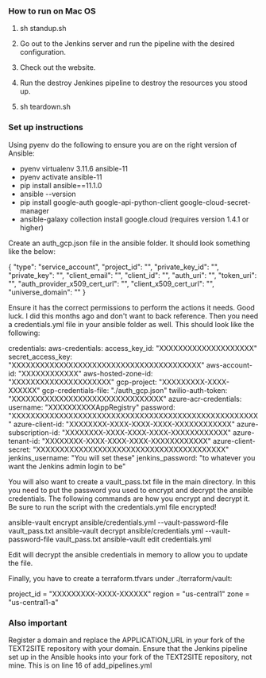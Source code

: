 ### How to run on Mac OS

1. sh standup.sh

2. Go out to the Jenkins server and run the pipeline with the desired configuration.

3. Check out the website.

4. Run the destroy Jenkines pipeline to destroy the resources you stood up.

5. sh teardown.sh

### Set up instructions

Using pyenv do the following to ensure you are on the right version of Ansible:
- pyenv virtualenv 3.11.6 ansible-11
- pyenv activate ansible-11
- pip install ansible==11.1.0
- ansible --version
- pip install google-auth google-api-python-client google-cloud-secret-manager
- ansible-galaxy collection install google.cloud (requires version 1.4.1 or higher)

Create an auth_gcp.json file in the ansible folder. It should look something like the below:

{
  "type": "service_account",
  "project_id": "",
  "private_key_id": "",
  "private_key": "",
  "client_email": "",
  "client_id": "",
  "auth_uri": "",
  "token_uri": "",
  "auth_provider_x509_cert_url": "",
  "client_x509_cert_url": "",
  "universe_domain": ""
}

Ensure it has the correct permissions to perform the actions it needs. Good luck. I did this months ago and don't want to back reference.
Then you need a credentials.yml file in your ansible folder as well. This should look like the following:

credentials:
  aws-credentials:
    access_key_id: "XXXXXXXXXXXXXXXXXXXX"
    secret_access_key: "XXXXXXXXXXXXXXXXXXXXXXXXXXXXXXXXXXXXXXXX"
  aws-account-id: "XXXXXXXXXXXX"
  aws-hosted-zone-id: "XXXXXXXXXXXXXXXXXXXXX"
  gcp-project: "XXXXXXXXX-XXXX-XXXXXX"
  gcp-credentials-file: "./auth_gcp.json"
  twilio-auth-token: "XXXXXXXXXXXXXXXXXXXXXXXXXXXXXXXX"
  azure-acr-credentials:
    username: "XXXXXXXXXXAppRegistry"
    password: "XXXXXXXXXXXXXXXXXXXXXXXXXXXXXXXXXXXXXXXXXXXXXXXXXXXX"
  azure-client-id: "XXXXXXXX-XXXX-XXXX-XXXX-XXXXXXXXXXXX"
  azure-subscription-id: "XXXXXXXX-XXXX-XXXX-XXXX-XXXXXXXXXXXX"
  azure-tenant-id: "XXXXXXXX-XXXX-XXXX-XXXX-XXXXXXXXXXXX"
  azure-client-secret: "XXXXXXXXXXXXXXXXXXXXXXXXXXXXXXXXXXXXXXXX"
jenkins_username: "You will set these"
jenkins_password: "to whatever you want the Jenkins admin login to be"

You will also want to create a vault_pass.txt file in the main directory. In this you need to put the password you used to encrypt and decrypt the ansible credentials. The following commands are how you encrypt and decrypt it. Be sure to run the script with the credentials.yml file encrypted!

ansible-vault encrypt ansible/credentials.yml --vault-password-file vault_pass.txt
ansible-vault decrypt ansible/credentials.yml --vault-password-file vault_pass.txt
ansible-vault edit credentials.yml

Edit will decrypt the ansible credentials in memory to allow you to update the file.

Finally, you have to create a terraform.tfvars under ./terraform/vault:

project_id         = "XXXXXXXXX-XXXX-XXXXXX"
region             = "us-central1"
zone               = "us-central1-a"


### Also important
Register a domain and replace the APPLICATION_URL in your fork of the TEXT2SITE repository with your domain.
Ensure that the Jenkins pipeline set up in the Ansible hooks into your fork of the TEXT2SITE repository, not mine. This is on line 16 of add_pipelines.yml